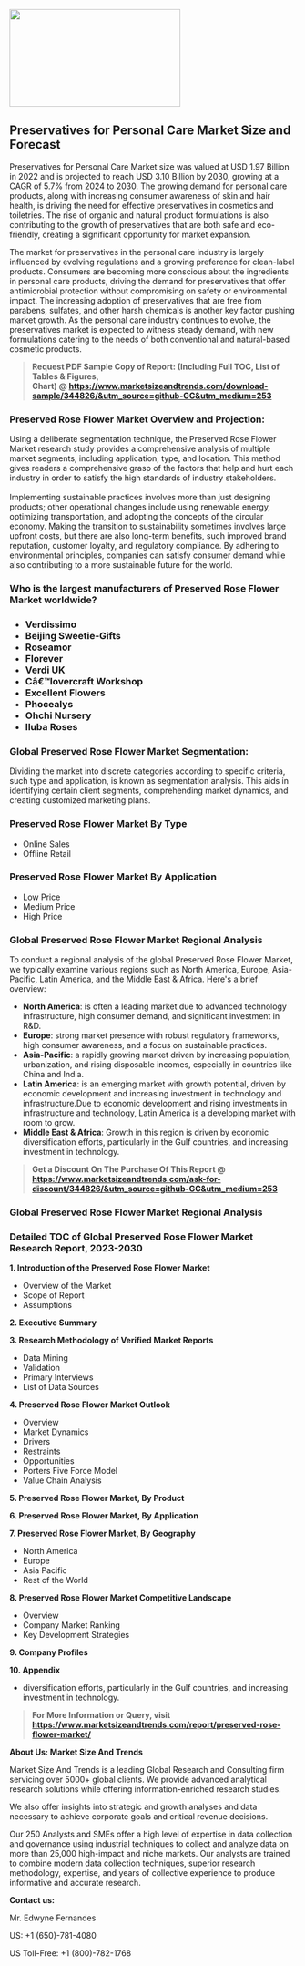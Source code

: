 <p><img class="alignnone size-medium wp-image-20088" src="https://ffe5etoiles.com/wp-content/uploads/2024/12/MST1-300x171.png" alt="" width="300" height="171" /></p><h2>Preservatives for Personal Care Market Size and Forecast</h2><p>Preservatives for Personal Care Market size was valued at USD 1.97 Billion in 2022 and is projected to reach USD 3.10 Billion by 2030, growing at a CAGR of 5.7% from 2024 to 2030. The growing demand for personal care products, along with increasing consumer awareness of skin and hair health, is driving the need for effective preservatives in cosmetics and toiletries. The rise of organic and natural product formulations is also contributing to the growth of preservatives that are both safe and eco-friendly, creating a significant opportunity for market expansion.</p><p>The market for preservatives in the personal care industry is largely influenced by evolving regulations and a growing preference for clean-label products. Consumers are becoming more conscious about the ingredients in personal care products, driving the demand for preservatives that offer antimicrobial protection without compromising on safety or environmental impact. The increasing adoption of preservatives that are free from parabens, sulfates, and other harsh chemicals is another key factor pushing market growth. As the personal care industry continues to evolve, the preservatives market is expected to witness steady demand, with new formulations catering to the needs of both conventional and natural-based cosmetic products.</p></p><blockquote id="" class=""><strong>Request PDF Sample Copy of Report: (Including Full TOC, List of Tables &amp; Figures, Chart)&nbsp;@&nbsp;<strong><a href="https://www.marketsizeandtrends.com/download-sample/344826/&utm_source=github-GC&utm_medium=253" target="_blank">https://www.marketsizeandtrends.com/download-sample/344826/&utm_source=github-GC&utm_medium=253</a></strong></strong></blockquote><h3 id="" class="">Preserved Rose Flower Market&nbsp;Overview and Projection:</h3><p id="" class="">Using a deliberate segmentation technique, the Preserved Rose Flower Market research study provides a comprehensive analysis of multiple market segments, including application, type, and location. This method gives readers a comprehensive grasp of the factors that help and hurt each industry in order to satisfy the high standards of industry stakeholders. <br /> <br />Implementing sustainable practices involves more than just designing products; other operational changes include using renewable energy, optimizing transportation, and adopting the concepts of the circular economy. Making the transition to sustainability sometimes involves large upfront costs, but there are also long-term benefits, such improved brand reputation, customer loyalty, and regulatory compliance. By adhering to environmental principles, companies can satisfy consumer demand while also contributing to a more sustainable future for the world.</p><h3 id="" class="">Who is the largest manufacturers of&nbsp;Preserved Rose Flower Market worldwide?</h3><h3 class=""><p><ul><li>Verdissimo </li><li> Beijing Sweetie-Gifts </li><li> Roseamor </li><li> Florever </li><li> Verdi UK </li><li> Câ€™lovercraft Workshop </li><li> Excellent Flowers </li><li> Phocealys </li><li> Ohchi Nursery </li><li> Iluba Roses</li></ul></p></h3><h3 id="" class="">Global&nbsp;Preserved Rose Flower Market Segmentation:</h3><p id="" class="">Dividing the market into discrete categories according to specific criteria, such type and application, is known as segmentation analysis. This aids in identifying certain client segments, comprehending market dynamics, and creating customized marketing plans.</p><h3 id="" class="">Preserved Rose Flower Market&nbsp;By Type</h3><p><p><ul><li>Online Sales</li><li> Offline Retail</p></li></ul></p></p><h3 id="" class="">Preserved Rose Flower Market&nbsp;By Application</h3><p class=""><p><ul><li>Low Price</li><li> Medium Price</li><li> High Price</li></ul></p></p><h3 id="" class="">Global Preserved Rose Flower Market Regional Analysis</h3><p id="" class="">To conduct a regional analysis of the global Preserved Rose Flower Market, we typically examine various regions such as North America, Europe, Asia-Pacific, Latin America, and the Middle East &amp; Africa. Here's a brief overview:</p><ul><li><strong>North America</strong>: is often a leading market due to advanced technology infrastructure, high consumer demand, and significant investment in R&amp;D.</li><li><strong>Europe</strong>: strong market presence with robust regulatory frameworks, high consumer awareness, and a focus on sustainable practices.</li><li><strong>Asia-Pacific</strong>: a rapidly growing market driven by increasing population, urbanization, and rising disposable incomes, especially in countries like China and India.</li><li><strong>Latin America</strong>: is an emerging market with growth potential, driven by economic development and increasing investment in technology and infrastructure.Due to economic development and rising investments in infrastructure and technology, Latin America is a developing market with room to grow.</li><li><strong>Middle East &amp; Africa</strong>: Growth in this region is driven by economic diversification efforts, particularly in the Gulf countries, and increasing investment in technology.</li></ul><blockquote id="" class=""><strong>Get a Discount On The Purchase Of This Report @ <strong><a href="https://www.marketsizeandtrends.com/ask-for-discount/344826/&utm_source=github-GC&utm_medium=253" target="_blank">https://www.marketsizeandtrends.com/ask-for-discount/344826/&utm_source=github-GC&utm_medium=253</a></strong></strong></blockquote><h3 id="" class="">Global Preserved Rose Flower Market Regional Analysis</h3><h3 id="" class="">Detailed TOC of Global Preserved Rose Flower Market Research Report, 2023-2030</h3><p id="" class=""><strong>1. Introduction of the Preserved Rose Flower Market</strong></p><ul><li>Overview of the Market</li><li>Scope of Report</li><li>Assumptions</li></ul><p id="" class=""><strong>2. Executive Summary</strong></p><p id="" class=""><strong>3. Research Methodology of Verified Market Reports</strong></p><ul><li>Data Mining</li><li>Validation</li><li>Primary Interviews</li><li>List of Data Sources</li></ul><p id="" class=""><strong>4. Preserved Rose Flower Market Outlook</strong></p><ul><li>Overview</li><li>Market Dynamics</li><li>Drivers</li><li>Restraints</li><li>Opportunities</li><li>Porters Five Force Model</li><li>Value Chain Analysis</li></ul><p id="" class=""><strong>5. Preserved Rose Flower Market, By Product</strong></p><p id="" class=""><strong>6. Preserved Rose Flower Market, By Application</strong></p><p id="" class=""><strong>7. Preserved Rose Flower Market, By Geography</strong></p><ul><li>North America</li><li>Europe</li><li>Asia Pacific</li><li>Rest of the World</li></ul><p id="" class=""><strong>8. Preserved Rose Flower Market Competitive Landscape</strong></p><ul><li>Overview</li><li>Company Market Ranking</li><li>Key Development Strategies</li></ul><p id="" class=""><strong>9. Company Profiles</strong></p><p id="" class=""><strong>10. Appendix</strong></p><ul><li>diversification efforts, particularly in the Gulf countries, and increasing investment in technology.</li></ul><blockquote id="" class=""><strong>For More Information or Query, visit <strong><strong><a href="https://www.marketsizeandtrends.com/report/preserved-rose-flower-market/" target="_blank">https://www.marketsizeandtrends.com/report/preserved-rose-flower-market/</a></strong></strong></strong></blockquote><p id="" class=""><strong>About Us: Market Size And Trends</strong></p><p id="" class="">Market Size And Trends is a leading Global Research and Consulting firm servicing over 5000+ global clients. We provide advanced analytical research solutions while offering information-enriched research studies.</p><p id="" class="">We also offer insights into strategic and growth analyses and data necessary to achieve corporate goals and critical revenue decisions.</p><p id="" class="">Our 250 Analysts and SMEs offer a high level of expertise in data collection and governance using industrial techniques to collect and analyze data on more than 25,000 high-impact and niche markets. Our analysts are trained to combine modern data collection techniques, superior research methodology, expertise, and years of collective experience to produce informative and accurate research.</p><p id="" class=""><strong>Contact us:</strong></p><p id="" class="">Mr. Edwyne Fernandes</p><p id="" class="">US: +1 (650)-781-4080</p><p id="" class="">US Toll-Free: +1 (800)-782-1768</p>
